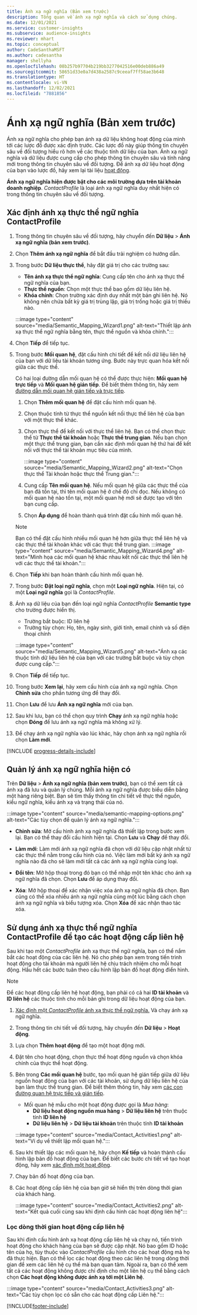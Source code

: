 ```yaml
---
title: Ánh xạ ngữ nghĩa (Bản xem trước)
description: Tổng quan về ánh xạ ngữ nghĩa và cách sử dụng chúng.
ms.date: 12/01/2021
ms.service: customer-insights
ms.subservice: audience-insights
ms.reviewer: mhart
ms.topic: conceptual
author: CadeSanthaMSFT
ms.author: cadesantha
manager: shellyha
ms.openlocfilehash: 08b257b97704b219bb3277042516e00deb886a49
ms.sourcegitcommit: 58651d33e0a7d438a2587c9ceeaf7ff58ae3b648
ms.translationtype: HT
ms.contentlocale: vi-VN
ms.lasthandoff: 12/02/2021
ms.locfileid: "7881856"
---
```

# <a name="semantic-mappings-preview"></a>Ánh xạ ngữ nghĩa (Bản xem trước)

Ánh xạ ngữ nghĩa cho phép bạn ánh xạ dữ liệu không hoạt động của mình tới các lược đồ được xác định trước. Các lược đồ này giúp thông tin chuyên sâu về đối tượng hiểu rõ hơn về các thuộc tính dữ liệu của bạn. Ánh xạ ngữ nghĩa và dữ liệu được cung cấp cho phép thông tin chuyên sâu và tính năng mới trong thông tin chuyên sâu về đối tượng. Để ánh xạ dữ liệu hoạt động của bạn vào lược đồ, hãy xem lại tài liệu [hoạt động](activities.md).

**Ánh xạ ngữ nghĩa hiện được bật cho các môi trường dựa trên tài khoản doanh nghiệp**. *ContactProfile* là loại ánh xạ ngữ nghĩa duy nhất hiện có trong thông tin chuyên sâu về đối tượng.

## <a name="define-a-contactprofile-semantic-entity-mapping"></a>Xác định ánh xạ thực thể ngữ nghĩa ContactProfile

1. Trong thông tin chuyên sâu về đối tượng, hãy chuyển đến **Dữ liệu** > **Ánh xạ ngữ nghĩa (bản xem trước)**.

1. Chọn **Thêm ánh xạ ngữ nghĩa** để bắt đầu trải nghiệm có hướng dẫn.

1. Trong bước **Dữ liệu thực thể**, hãy đặt giá trị cho các trường sau:

   - **Tên ánh xạ thực thể ngữ nghĩa**: Cung cấp tên cho ánh xạ thực thể ngữ nghĩa của bạn.
   - **Thực thể nguồn**: Chọn một thực thể bao gồm dữ liệu liên hệ.
   - **Khóa chính**: Chọn trường xác định duy nhất một bản ghi liên hệ. Nó không nên chứa bất kỳ giá trị trùng lặp, giá trị trống hoặc giá trị thiếu nào.

   :::image type="content" source="media/Semantic_Mapping_Wizard1.png" alt-text="Thiết lập ánh xạ thực thể ngữ nghĩa bằng tên, thực thể nguồn và khóa chính.":::

1. Chọn **Tiếp** để tiếp tục.

1. Trong bước **Mối quan hệ**, đặt cấu hình chi tiết để kết nối dữ liệu liên hệ của bạn với dữ liệu tài khoản tương ứng. Bước này trực quan hóa kết nối giữa các thực thể.  

   Có hai loại đường dẫn mối quan hệ có thể được thực hiện: **Mối quan hệ trực tiếp** và **Mối quan hệ gián tiếp**. Để biết thêm thông tin, hãy xem [đường dẫn mối quan hệ gián tiếp và trực tiếp](relationships.md#relationship-paths).

   1. Chọn **Thêm mối quan hệ** để đặt cấu hình mối quan hệ.
   1. Chọn thuộc tính từ thực thể nguồn kết nối thực thể liên hệ của bạn với một thực thể khác.
   1. Chọn thực thể để kết nối với thực thể liên hệ. Bạn có thể chọn thực thể từ **Thực thể tài khoản** hoặc **Thực thể trung gian**. Nếu bạn chọn một thực thể trung gian, bạn cần xác định mối quan hệ thứ hai để kết nối với thực thể tài khoản mục tiêu của mình.

      :::image type="content" source="media/Semantic_Mapping_Wizard2.png" alt-text="Chọn thực thể Tài khoản hoặc thực thể Trung gian.":::

   1. Cung cấp **Tên mối quan hệ**. Nếu mối quan hệ giữa các thực thể của bạn đã tồn tại, thì tên mối quan hệ ở chế độ chỉ đọc. Nếu không có mối quan hệ nào tồn tại, một mối quan hệ mới sẽ được tạo với tên bạn cung cấp.
   1. Chọn **Áp dụng** để hoàn thành quá trình đặt cấu hình mối quan hệ.

   > [!NOTE]
   > Bạn có thể đặt cấu hình nhiều mối quan hệ hơn giữa thực thể liên hệ và các thực thể tài khoản khác với các thực thể trung gian.
   >  :::image type="content" source="media/Semantic_Mapping_Wizard4.png" alt-text="Minh họa các mối quan hệ khác nhau kết nối các thực thể liên hệ với các thực thể tài khoản.":::

1. Chọn **Tiếp** khi bạn hoàn thành cấu hình mối quan hệ.

1. Trong bước **Đặt loại ngữ nghĩa**, chọn một **Loại ngữ nghĩa**. Hiện tại, có một **Loại ngữ nghĩa** gọi là *ContactProfile*.

1. Ánh xạ dữ liệu của bạn đến loại ngữ nghĩa *ContactProfile* **Semantic type** cho trường được hiển thị.
   - Trường bắt buộc: ID liên hệ
   - Trường tùy chọn: Họ, tên, ngày sinh, giới tính, email chính và số điện thoại chính

   :::image type="content" source="media/Semantic_Mapping_Wizard5.png" alt-text="Ánh xạ các thuộc tính dữ liệu liên hệ của bạn với các trường bắt buộc và tùy chọn được cung cấp.":::

1. Chọn **Tiếp** để tiếp tục.

1. Trong bước **Xem lại**, hãy xem cấu hình của ánh xạ ngữ nghĩa. Chọn **Chỉnh sửa** cho phần tương ứng để thay đổi.

1. Chọn **Lưu** để lưu **Ánh xạ ngữ nghĩa** mới của bạn.

1. Sau khi lưu, bạn có thể chọn quy trình **Chạy** ánh xạ ngữ nghĩa hoặc chọn **Đóng** để lưu ánh xạ ngữ nghĩa mà không xử lý.

1. Để chạy ánh xạ ngữ nghĩa vào lúc khác, hãy chọn ánh xạ ngữ nghĩa rồi chọn **Làm mới**.

[!INCLUDE [progress-details-include](../includes/progress-details-pane.md)]

## <a name="manage-existing-semantic-mappings"></a>Quản lý ánh xạ ngữ nghĩa hiện có

Trên **Dữ liệu** > **Ánh xạ ngữ nghĩa (bản xem trước)**, bạn có thể xem tất cả ánh xạ đã lưu và quản lý chúng. Mỗi ánh xạ ngữ nghĩa được biểu diễn bằng một hàng riêng biệt. Bạn sẽ tìm thấy thông tin chi tiết về thực thể nguồn, kiểu ngữ nghĩa, kiểu ánh xạ và trạng thái của nó.

:::image type="content" source="media/semantic-mapping-options.png" alt-text="Các tùy chọn để quản lý ánh xạ ngữ nghĩa.":::

- **Chỉnh sửa**: Mở cấu hình ánh xạ ngữ nghĩa đã thiết lập trong bước xem lại. Bạn có thể thay đổi cấu hình hiện tại. Chọn **Lưu** và **Chạy** để thay đổi.

- **Làm mới**: Làm mới ánh xạ ngữ nghĩa đã chọn với dữ liệu cập nhật nhất từ các thực thể nằm trong cấu hình của nó. Việc làm mới bất kỳ ánh xạ ngữ nghĩa nào đã cho sẽ làm mới tất cả các ánh xạ ngữ nghĩa cùng loại.

- **Đổi tên**: Mở hộp thoại trong đó bạn có thể nhập một tên khác cho ánh xạ ngữ nghĩa đã chọn. Chọn **Lưu** để áp dụng thay đổi.

- **Xóa**: Mở hộp thoại để xác nhận việc xóa ánh xạ ngữ nghĩa đã chọn. Bạn cũng có thể xóa nhiều ánh xạ ngữ nghĩa cùng một lúc bằng cách chọn ánh xạ ngữ nghĩa và biểu tượng xóa. Chọn **Xóa** để xác nhận thao tác xóa.

## <a name="use-a-contactprofile-semantic-entity-mapping-to-create-contact-level-activities"></a>Sử dụng ánh xạ thực thể ngữ nghĩa ContactProfile để tạo các hoạt động cấp liên hệ

Sau khi tạo một *ContactProfile* ánh xạ thực thể ngữ nghĩa, bạn có thể nắm bắt các hoạt động của các liên hệ. Nó cho phép bạn xem trong tiến trình hoạt động cho tài khoản mà người liên hệ chịu trách nhiệm cho mỗi hoạt động. Hầu hết các bước tuân theo cấu hình lập bản đồ hoạt động điển hình.

   > [!NOTE]
   > Để các hoạt động cấp liên hệ hoạt động, bạn phải có cả hai **ID tài khoản** và **ID liên hệ** các thuộc tính cho mỗi bản ghi trong dữ liệu hoạt động của bạn.

1. [Xác định một *ContactProfile* ánh xạ thực thể ngữ nghĩa.](#define-a-contactprofile-semantic-entity-mapping) Và chạy ánh xạ ngữ nghĩa.

1. Trong thông tin chi tiết về đối tượng, hãy chuyển đến **Dữ liệu** > **Hoạt động**.

1. Lựa chọn **Thêm hoạt động** để tạo một hoạt động mới.

1. Đặt tên cho hoạt động, chọn thực thể hoạt động nguồn và chọn khóa chính của thực thể hoạt động.

1. Bên trong **Các mối quan hệ** bước, tạo mối quan hệ gián tiếp giữa dữ liệu nguồn hoạt động của bạn với các tài khoản, sử dụng dữ liệu liên hệ của bạn làm thực thể trung gian. Để biết thêm thông tin, hãy xem [các con đường quan hệ trực tiếp và gián tiếp](relationships.md#relationship-paths).
   - Mối quan hệ mẫu cho một hoạt động được gọi là *Mua hàng*:
      - **Dữ liệu hoạt động nguồn mua hàng** > **Dữ liệu liên hệ** trên thuộc tính **ID liên hệ**
      - **Dữ liệu liên hệ** > **Dữ liệu tài khoản** trên thuộc tính **ID tài khoản**

   :::image type="content" source="media/Contact_Activities1.png" alt-text="Ví dụ về thiết lập mối quan hệ.":::

1. Sau khi thiết lập các mối quan hệ, hãy chọn **Kế tiếp** và hoàn thành cấu hình lập bản đồ hoạt động của bạn. Để biết các bước chi tiết về tạo hoạt động, hãy xem [xác định một hoạt động](activities.md).

1. Chạy bản đồ hoạt động của bạn.

1. Các hoạt động cấp liên hệ của bạn giờ sẽ hiển thị trên dòng thời gian của khách hàng.

   :::image type="content" source="media/Contact_Activities2.png" alt-text="Kết quả cuối cùng sau khi định cấu hình các hoạt động liên hệ":::

### <a name="contact-level-activity-timeline-filtering"></a>Lọc dòng thời gian hoạt động cấp liên hệ

Sau khi định cấu hình ánh xạ hoạt động cấp liên hệ và chạy nó, tiến trình hoạt động cho khách hàng của bạn sẽ được cập nhật. Nó bao gồm ID hoặc tên của họ, tùy thuộc vào *ContactProfile* cấu hình cho các hoạt động mà họ đã thực hiện. Bạn có thể lọc các hoạt động theo các liên hệ trong dòng thời gian để xem các liên hệ cụ thể mà bạn quan tâm. Ngoài ra, bạn có thể xem tất cả các hoạt động không được chỉ định cho một liên hệ cụ thể bằng cách chọn **Các hoạt động không được ánh xạ tới một Liên hệ**.

   :::image type="content" source="media/Contact_Activities3.png" alt-text="Các tùy chọn lọc có sẵn cho các hoạt động cấp Liên hệ.":::

[!INCLUDE[footer-include](../includes/footer-banner.md)]
